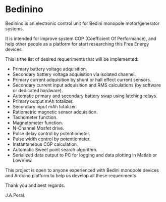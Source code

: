 Bedinino
========

Bedinino is an electronic control unit for Bedini monopole motor/generator systems.

It is intended for improve system COP (Coefficient Of Performance), and help other people as a platform for start researching this Free Energy devices.

This is the list of desired requeriments that will be implemented:

- Primary battery voltage adquisition.
- Secondary battery voltaga adquisition vía isolated channel.
- Primary current adquisition by shunt or hall effect current sensors.
- Secondary current input adquisition and RMS calculations (by software or dedicated hardware).
- Automatic primary and secondary battery swap using latching relays.
- Primary output mAh totalizer.
- Secondary input mAh totalizer.
- Ratiometric magnetic sensor adquisition.
- Tachometer function.
- Magnetometer function.
- N-Channel Mosfet drive.
- Pulse delay control by potentiometer.
- Pulse width control by potentiometer.
- Instantaneous COP calculation.
- Automatic Sweet point search algorithm.
- Serialized data output to PC for logging and data plotting in Matlab or LowView.

This project is open to anyone experienced with Bedini monopole devices and Arduino platform to help us develop all these requeriments.

Thank you and best regards.

J.A.Peral.
